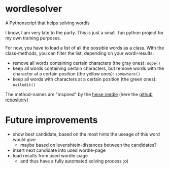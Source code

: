 # wordlesolver
A Pythonscript that helps solving wordls

I know, I am very late to the party.
This is just a small, fun python project for my own training purposes.

For now, you have to load a list of all the possible words as a class.
With the class-methods, you can filter the list, depending on your wordl-results:
- remove all words containing certain characters (the gray ones): `nope()`
- keep all words containing certain characters, but remove words with the character at a certain position (the yellow ones): `somewhere()`
- keep all words with characters at a certain position (the green ones): `nailedit()`

The method-names are "inspired" by the [heise nerdle](https://nerdle.pinae.net/) (here the [github repository](https://github.com/pinae/Nerdle))

# Future improvements

- show best candidate, based on the most hints the useage of this word would give
  - maybe based on levenshtein-distances between the candidates?
- insert next candidate into used wordle-page
- load results from used wordle-page
  - and thus have a fully automated solving process ;o) 
